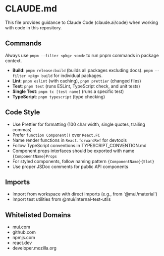 <!-- vale off -->

# CLAUDE.md

This file provides guidance to Claude Code (claude.ai/code) when working with code in this repository.

## Commands

Always use `pnpm --filter <pkg> <cmd>` to run pnpm commands in package context.

- **Build**: `pnpm release:build` (builds all packages excluding docs). `pnpm --filter <pkg> build` for individual packages.
- **Lint**: `pnpm eslint` (with caching), `pnpm prettier` (changed files)
- **Test**: `pnpm test` (runs ESLint, TypeScript check, and unit tests)
- **Single Test**: `pnpm tc [test name]` (runs a specific test)
- **TypeScript**: `pnpm typescript` (type checking)

## Code Style

- Use Prettier for formatting (100 char width, single quotes, trailing commas)
- Prefer `function Component()` over `React.FC`
- Name render functions in `React.forwardRef` for devtools
- Follow TypeScript conventions in TYPESCRIPT_CONVENTION.md
- Component props interfaces should be exported with name `{ComponentName}Props`
- For styled components, follow naming pattern `{ComponentName}{Slot}`
- Use proper JSDoc comments for public API components

## Imports

- Import from workspace with direct imports (e.g., from '@mui/material')
- Import test utilities from @mui/internal-test-utils

## Whitelisted Domains

- mui.com
- github.com
- npmjs.com
- react.dev
- developer.mozilla.org
